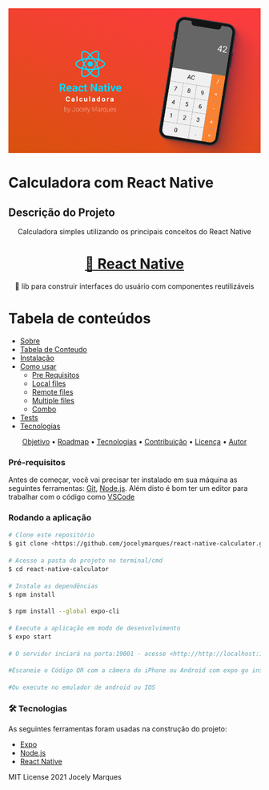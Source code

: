   <a href="https://github.com/github_username/repo_name">
    <img src="assets/cover.jpg" alt="Logo" width="" height="">
  </a>

# Calculadora com React Native

## Descrição do Projeto
<p align="center">Calculadora simples utilizando os principais conceitos do React Native</p>

<h1 align="center">
    <a href="https://reactnative.dev/">🔗 React Native</a>
</h1>
<p align="center">🚀 lib para construir interfaces do usuário com componentes reutilizáveis</p>



Tabela de conteúdos
=================
<!--ts-->
   * [Sobre](#Sobre)
   * [Tabela de Conteudo](#tabela-de-conteudo)
   * [Instalação](#instalacao)
   * [Como usar](#como-usar)
      * [Pre Requisitos](#pre-requisitos)
      * [Local files](#local-files)
      * [Remote files](#remote-files)
      * [Multiple files](#multiple-files)
      * [Combo](#combo)
   * [Tests](#testes)
   * [Tecnologias](#tecnologias)
<!--te-->

<p align="center">
 <a href="#objetivo">Objetivo</a> •
 <a href="#roadmap">Roadmap</a> • 
 <a href="#tecnologias">Tecnologias</a> • 
 <a href="#contribuicao">Contribuição</a> • 
 <a href="#licenc-a">Licença</a> • 
 <a href="#autor">Autor</a>
</p>


### Pré-requisitos

Antes de começar, você vai precisar ter instalado em sua máquina as seguintes ferramentas:
[Git](https://git-scm.com), [Node.js](https://nodejs.org/en/). 
Além disto é bom ter um editor para trabalhar com o código como [VSCode](https://code.visualstudio.com/)

### Rodando a aplicação

```bash
# Clone este repositório
$ git clone <https://github.com/jocelymarques/react-native-calculator.git>

# Acesse a pasta do projeto no terminal/cmd
$ cd react-native-calculator

# Instale as dependências
$ npm install

$ npm install --global expo-cli

# Execute a aplicação em modo de desenvolvimento
$ expo start

# O servidor inciará na porta:19001 - acesse <http://http://localhost:19001/>

#Escaneie o Código QR com a câmera do iPhone ou Android com expo go instalado

#Ou execute no emulador de android ou IOS
```

### 🛠 Tecnologias

As seguintes ferramentas foram usadas na construção do projeto:

- [Expo](https://expo.io/)
- [Node.js](https://nodejs.org/en/)
- [React Native](https://reactnative.dev/)


MIT License
2021 Jocely Marques